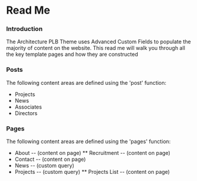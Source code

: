 # Read Me

### Introduction
The Architecture PLB Theme uses Advanced Custom Fields to populate the majority of content on the website. This read me will walk you through all the key template pages and how they are constructed

### Posts
The following content areas are defined using the 'post' function:

* Projects
* News
* Associates
* Directors

### Pages
The following content areas are defined using the 'pages' function:

* About -- (content on page)
** Recruitment -- (content on page)
* Contact -- (content on page)
* News -- (custom query)
* Projects -- (custom query)
** Projects List -- (content on page)
